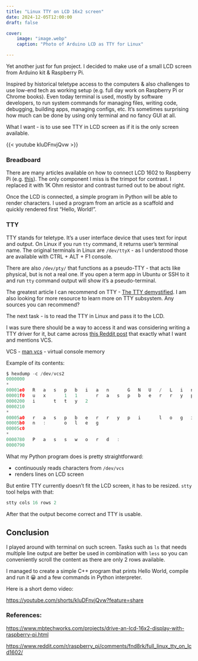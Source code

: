 ```yaml
---
title: "Linux TTY on LCD 16x2 screen"
date: 2024-12-05T12:00:00
draft: false

cover:
    image: "image.webp"
    caption: "Photo of Arduino LCD as TTY for Linux"

---
```


Yet another just for fun project. I decided to make use of a small LCD screen from Arduino kit & Raspberry Pi.

Inspired by historical teletype access to the computers & also challenges to use low-end tech as working setup (e.g. full day work on Raspberry Pi or Chrome books). Even today terminal is used, mostly by software developers, to run system commands for managing files, writing code, debugging, building apps, managing configs, etc. It’s sometimes surprising how much can be done by using only terminal and no fancy GUI at all.

What I want - is to use see TTY in LCD screen as if it is the only screen available.

{{< youtube kIuDFnvjQvw >}}

### Breadboard

There are many articles available on how to connect LCD 1602 to Raspberry Pi (e.g. [this](https://www.mbtechworks.com/projects/drive-an-lcd-16x2-display-with-raspberry-pi.html)). The only component I miss is the trimpot for contrast. I replaced it with 1K Ohm resistor and contrast turned out to be about right.

Once the LCD is connected, a simple program in Python will be able to render characters. I used a program from an article as a scaffold and quickly rendered first “Hello, World!”.

### TTY

TTY stands for teletype. It’s a user interface device that uses text for input and output. On Linux if you run `tty` command, it returns user’s terminal name. The original terminals in Linux are `/dev/ttyX` - as I understood those are available with CTRL + ALT + F1 console.

There are also `/dev/pty/` that functions as a pseudo-TTY - that acts like physical, but is not a real one. If you open a term app in Ubuntu or SSH to it and run `tty` command output will show it’s a pseudo-terminal.

The greatest article I can recommend on TTY - [The TTY demystified](http://www.linusakesson.net/programming/tty/index.php). I am also looking for more resource to learn more on TTY subsystem. Any sources you can recommend?

The next task - is to read the TTY in Linux and pass it to the LCD.

I was sure there should be a way to access it and was considering writing a TTY driver for it, but came across [this Reddit post](https://www.reddit.com/r/raspberry_pi/comments/fnd8rk/full_linux_tty_on_lcd1602/) that exactly what I want and mentions VCS.

VCS - [man vcs](https://man7.org/linux/man-pages/man4/vcs.4.html) - virtual console memory

Example of its contents:

```jsx
$ hexdump -c /dev/vcs2
0000000
*
00001e0   R   a   s   p   b   i   a   n       G   N   U   /   L   i   n
00001f0   u   x       1   1       r   a   s   p   b   e   r   r   y   p
0000200   i       t   t   y   2
0000210
*
00005a0   r   a   s   p   b   e   r   r   y   p   i       l   o   g   i
00005b0   n   :       o   l   e   g
00005c0
*
0000780   P   a   s   s   w   o   r   d   :
0000790
```

What my Python program does is pretty straightforward:

- continuously reads characters from `/dev/vcs`
- renders lines on LCD screen

But entire TTY currently doesn’t fit the LCD screen, it has to be resized. `stty` tool helps with that:

```jsx
stty cols 16 rows 2
```

After that the output become correct and TTY is usable. 

## Conclusion

I played around with terminal on such screen. Tasks such as `ls` that needs multiple line output are better be used in combination with `less` so you can conveniently scroll the content as there are only 2 rows available.

I managed to create a simple C++ program that prints Hello World, compile and run it 😀 and a few commands in Python interpreter.

Here is a short demo video:

https://youtube.com/shorts/kIuDFnvjQvw?feature=share

### References:

https://www.mbtechworks.com/projects/drive-an-lcd-16x2-display-with-raspberry-pi.html

https://www.reddit.com/r/raspberry_pi/comments/fnd8rk/full_linux_tty_on_lcd1602/